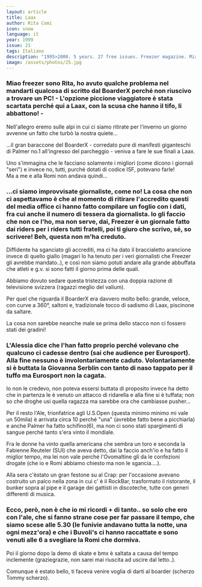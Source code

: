```yaml
---
layout: article
title: Laax
author: Rita Comi
icon: snow
language: it
year: 1999
issue: 21
tags: Italiano
description: "1995>2000. 5 years. 27 free issues. Freezer magazine. Miao freezer sono Rita, ho avuto qualche problema nel mandarti qualcosa di scritto dal BoarderX perché non riuscivo a trovare un PC! - L'opzione piccione viaggiatore è stata scartata perché qui a Laax, con la scusa che hanno il tifo, li abbattono! "
image: /assets/photos/25.jpg
---
```


### Miao freezer sono Rita, ho avuto qualche problema nel mandarti qualcosa di scritto dal BoarderX perché non riuscivo a trovare un PC! - L'opzione piccione viaggiatore è stata scartata perché qui a Laax, con la scusa che hanno il tifo, li abbattono! -

Nell'allegro eremo sulle alpi in cui ci siamo ritirate per l'inverno un giorno avvenne un fatto che turbò la nostra quiete...

...il gran baraccone del BoarderX - corredato pure di manifesti giganteschi di Palmer no.1 all'ingresso del parcheggio - veniva a fare le sue finali a Laax.

Uno s'immagina che le facciano solamente i migliori (come dicono i giornali "seri") e invece no, tutti, purché dotati di codice ISF, potevano farle!  
Ma a me e alla Romi non andava quindi...

### ...ci siamo improvvisate giornaliste, come no! La cosa che non ci aspettavamo è che al momento di ritirare l'accredito questi del media office ci hanno fatto compilare un foglio con i dati, fra cui anche il numero di tessera da giornalista. Io gli faccio che non ce l'ho, ma non serve, dai, Freezer è un giornale fatto dai riders per i riders tutti fratelli, poi ti giuro che scrivo, sé, so scrivere!  Beh, questa non m'ha creduto.

Diffidente ha sganciato gli accrediti, ma ci ha dato il braccialetto arancione invece di quello giallo (magari lo ha tenuto per i veri giornalisti che Freezer gli avrebbe mandato..), e così non siamo potuti andare alla grande abbuffata che atleti e g.v. si sono fatti il giorno prima delle quali.

Abbiamo dovuto sedare questa tristezza con una doppia razione di televisione svizzera (ragazzi meglio del valium).

Per quel che riguarda il BoarderX era davvero molto bello: grande, veloce, con curve a 360°, saltoni e, tradizionale tocco di sadismo di Laax, piscinone da saltare.

La cosa non sarebbe neanche male se prima dello stacco non ci fossero stati dei gradini!

### L'Alessia dice che l'han fatto proprio perché volevano che qualcuno ci cadesse dentro (sai che audience per Eurosport). Alla fine nessuno è involontariamente caduto. Volontariamente si è buttata la Giovanna Serblin con tanto di naso tappato per il tuffo ma Eurosport non la cagata.

Io non le credevo, non poteva essersi buttata di proposito invece ha detto che in partenza le è venuto un attacco di ridarella e alla fine si è tuffata; non so che droghe usi quella ragazza ma sarebbe ora che cambiasse pusher...

Per il resto l'Ale, trionfatrice agli U.S.Open (questa minimo minimo mi vale un 50mila) è arrivata circa 10 perché "una" (avrebbe fatto bene a picchiarla) e anche Palmer ha fatto schifino(6), ma non ci sono stati spargimenti di sangue perché tanto s'era vinto il mondiale.

Fra le donne ha vinto quella americana che sembra un toro e seconda la Fabienne Reuteler (SUI) che aveva detto, dai la faccio anch'io e ha fatto il miglior tempo, ma lei non vale perché l'Ovomaltine gli da le confezioni drogate (che io e Romi abbiamo chiesto ma non le sgancia....).

Alla sera c'èstato un gran festone su al Crap: per l'occasione avevano costruito un palco nella zona in cui c' è il RockBar, trasformato il ristorante, il bunker sopra al pipe e il garage dei gattisti in discoteche, tutte con generi differenti di musica.

### Ecco, però, non è che io mi ricordi + di tanto.. so solo che ero con l'ale, che si fanno strane cose per far passare il tempo, che siamo scese alle 5.30 (le funivie andavano tutta la notte, una ogni mezz'ora) e che i Buvoli's ci hanno raccattate e sono venuti alle 6 a svegliare la Romi che dormiva.

Poi il giorno dopo la demo di skate e bmx è saltata a causa del tempo inclemente (graziegrazie, non sarei mai riuscita ad uscire dal letto..).

Comunque è estato bello, ti faceva venire voglia di darti al boarder (scherzo Tommy scherzo).
